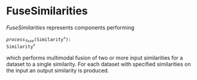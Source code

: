 # FuseSimilarities
*FuseSimilarities* represents components performing

<code><i>process</i><sub><i>fuse</i></sub>(Similarity<sup>+</sup>): Similarity<sup>+</sup></code>

which performs multimodal fusion of two or more input similarities for a dataset to a single similarity.
For each dataset with specified similarities on the input an output similarity is produced.